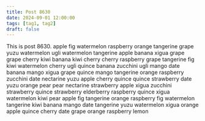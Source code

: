```yaml
---
title: Post 8630
date: 2024-09-01 12:00:00
tags: [tag1, tag2]
draft: false
---
```

This is post 8630.
apple
fig
watermelon
raspberry
orange
tangerine
grape
yuzu
watermelon
ugli
watermelon
tangerine
apple
banana
xigua
grape
grape
cherry
kiwi
banana
kiwi
cherry
cherry
raspberry
grape
tangerine
fig
kiwi
watermelon
cherry
ugli
quince
banana
zucchini
ugli
mango
date
banana
mango
xigua
grape
quince
mango
tangerine
orange
raspberry
zucchini
date
nectarine
yuzu
apple
cherry
quince
quince
strawberry
date
yuzu
orange
pear
pear
nectarine
strawberry
apple
xigua
zucchini
strawberry
quince
strawberry
elderberry
raspberry
quince
xigua
watermelon
kiwi
pear
apple
fig
tangerine
orange
raspberry
fig
watermelon
tangerine
kiwi
banana
mango
date
tangerine
yuzu
watermelon
xigua
orange
apple
quince
cherry
date
grape
orange
raspberry
lemon
